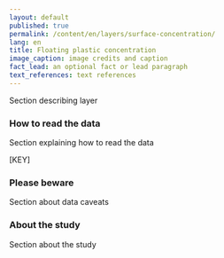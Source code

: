 ```yaml
---
layout: default
published: true
permalink: /content/en/layers/surface-concentration/
lang: en
title: Floating plastic concentration
image_caption: image credits and caption
fact_lead: an optional fact or lead paragraph
text_references: text references
---
```


Section describing layer

### How to read the data

Section explaining how to read the data

[KEY]

### Please beware

Section about data caveats

### About the study

Section about the study

